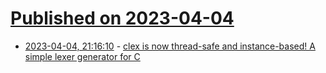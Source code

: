 # [Published on 2023-04-04](index.md)

* [2023-04-04, 21:16:10](https://lobste.rs/s/rkekof/clex_is_now_thread_safe_instance_based) - [clex is now thread-safe and instance-based! A simple lexer generator for C](https://github.com/jafarlihi/clex)
